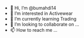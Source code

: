 - 👋 Hi, I’m @bumahdi14
- 👀 I’m interested in Activewear 
- 🌱 I’m currently learning Trading
- 💞️ I’m looking to collaborate on ...
- 📫 How to reach me ...

<!---
bumahdi14/bumahdi14 is a ✨ special ✨ repository because its `README.md` (this file) appears on your GitHub profile.
You can click the Preview link to take a look at your changes.
--->
